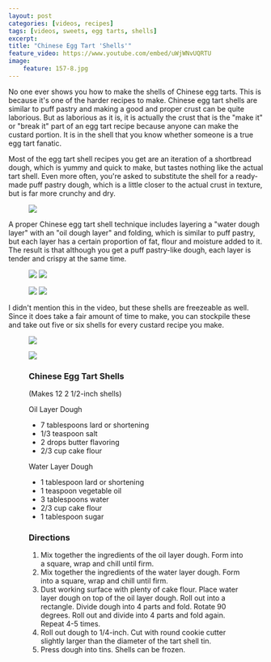 ```yaml
---
layout: post
categories: [videos, recipes]
tags: [videos, sweets, egg tarts, shells]
excerpt: 
title: "Chinese Egg Tart 'Shells'"
feature_video: https://www.youtube.com/embed/uWjWNvUQRTU
image:
    feature: 157-8.jpg
---
```


No one ever shows you how to make the shells of Chinese egg tarts.  This is because it's one of the harder recipes to make.  Chinese egg tart shells are similar to puff pastry and making a good and proper crust can be quite laborious.  But as laborious as it is, it is actually the crust that is the "make it" or "break it" part of an egg tart recipe because anyone can make the custard portion.  It is in the shell that you know whether someone is a true egg tart fanatic.  

Most of the egg tart shell recipes you get are an iteration of a shortbread dough, which is yummy and quick to make, but tastes nothing like the actual tart shell.  Even more often, you're asked to substitute the shell for a ready-made puff pastry dough, which is a little closer to the actual crust in texture, but is far more crunchy and dry.

<figure>
    <img src="/images/157-2.JPG">
</figure>

A proper Chinese egg tart shell technique includes layering a "water dough layer" with an "oil dough layer" and folding, which is similar to puff pastry, but each layer has a certain proportion of fat, flour and moisture added to it.  The result is that although you get a puff pastry-like dough, each layer is tender and crispy at the same time.  

<figure class="half">
    <img src="/images/157-3.JPG">
    <img src="/images/157-4.JPG">
</figure>

<figure class="half">
    <img src="/images/157-5.JPG">
    <img src="/images/157-8.jpg">
</figure>

I didn't mention this in the video, but these shells are freezeable as well.  Since it does take a fair amount of time to make, you can stockpile these and take out five or six shells for every custard recipe you make.

<figure>
    <img src="/images/157-6.JPG">
</figure>

<figure>
    <img src="/images/157-7.JPG">
</figure>


<figure class="ingredients" markdown="1">

### Chinese Egg Tart Shells 
(Makes 12  2 1/2-inch shells) 

Oil Layer Dough

- 7 tablespoons lard or shortening
- 1/3 teaspoon salt
- 2 drops butter flavoring
- 2/3 cup cake flour

Water Layer Dough 

- 1 tablespoon lard or shortening
- 1 teaspoon vegetable oil
- 3 tablespoons water
- 2/3 cup cake flour
- 1 tablespoon sugar

</figure>
<figure class="directions" markdown="1">

### Directions

1. Mix together the ingredients of the oil layer dough.  Form into a square, wrap and chill until firm.
2. Mix together the ingredients of the water layer dough.  Form into a square, wrap and chill until firm.
3. Dust working surface with plenty of cake flour.  Place water layer dough on top of the oil layer dough.  Roll out into a rectangle.  Divide dough into 4 parts and fold.  Rotate 90 degrees.  Roll out and divide into 4 parts and fold again.  Repeat 4-5 times.
4. Roll out dough to 1/4-inch.  Cut with round cookie cutter slightly larger than the diameter of the tart shell tin.
5. Press dough into tins.  Shells can be frozen.

</figure>

